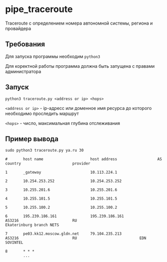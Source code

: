 # pipe_traceroute

Traceroute с определением номера автономной системы, региона и провайдера

## Требования

Для запуска программы необходим `python3`

Для коректной работы программа должна быть запущена с правами администратора

## Запуск

`python3 traceroute.py <address or ip> <hops>`

`<address or ip>` - ip-адресс или доменное имя ресурса до которого необходимо проследить маршрут

`<hops>` - число, максимальная глубина отслеживания

## Пример вывода

````
sudo python3 traceroute.py ya.ru 30

#       host name                     host address                  AS                            country                       provider                      

1       _gateway                      10.113.224.1                                                                                                            

2       10.254.253.252                10.254.253.252                                                                                                          

3       10.255.201.6                  10.255.201.6                                                                                                            

4       10.255.101.5                  10.255.101.5                                                                                                            

5       10.255.100.2                  10.255.100.2                                                                                                            

6       195.239.186.161               195.239.186.161               AS3216                        RU                            Ekaterinburg branch NETS      

7       pe03.kk12.moscow.gldn.net     79.104.235.213                AS3216                        RU                            EDN SOVINTEL                  

8       * * * 
        ...
